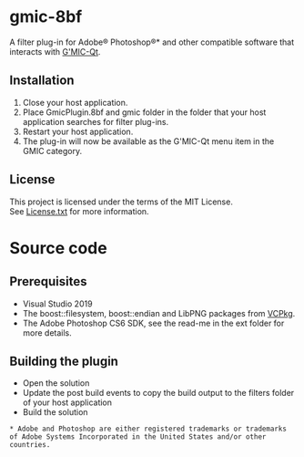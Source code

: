 # gmic-8bf

A filter plug-in for Adobe® Photoshop®* and other compatible software that interacts with [G'MIC-Qt](https://github.com/c-koi/gmic-qt).

## Installation

1. Close your host application.
2. Place GmicPlugin.8bf and gmic folder in the folder that your host application searches for filter plug-ins.
3. Restart your host application.
4. The plug-in will now be available as the G'MIC-Qt menu item in the GMIC category.

## License

This project is licensed under the terms of the MIT License.   
See [License.txt](License.txt) for more information.

# Source code

## Prerequisites

* Visual Studio 2019
* The boost::filesystem, boost::endian and LibPNG packages from [VCPkg](https://github.com/microsoft/vcpkg).
* The Adobe Photoshop CS6 SDK, see the read-me in the ext folder for more details.

## Building the plugin

* Open the solution
* Update the post build events to copy the build output to the filters folder of your host application
* Build the solution

```
* Adobe and Photoshop are either registered trademarks or trademarks of Adobe Systems Incorporated in the United States and/or other countries.
```

